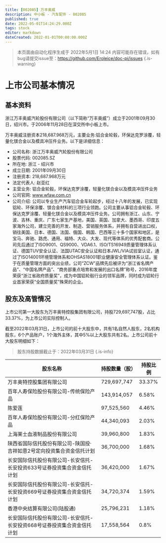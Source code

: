 ```yaml
---
title: [002085] 万丰奥威
description: 中小板 - 汽车配件 - 002085
published: true
date: 2022-05-01T14:24:29.000Z
tags: stock
editor: markdown
dateCreated: 2022-01-01T00:00:00.000Z
---
```


> 本页面由自动化程序生成于 2022年5月1日 14:24
> 内容可能存在错误，如有bug请提交issue至：https://github.com/Eroleice/doc-pi/issues
{.is-warning}

# 上市公司基本情况

## 基本资料

浙江万丰奥威汽轮股份有限公司（以下简称“万丰奥威”）成立于2001年09月30日，绍兴市。于2006年11月28日在深交所中小板上市。

万丰奥威注册资本218,687.968万元，主要业务:铝合金轮毂，环保达克罗涂覆，轻量化镁合金以及模具冲压件业务。以下是详细信息：

- 公司名称: 浙江万丰奥威汽轮股份有限公司
- 股票代码: 002085.SZ
- 所在地: 浙江 - 绍兴市
- 成立日期: 2001年09月30日
- 注册资本: 218,687.968万元
- 法定代表人: 赵亚红
- 主营业务: 铝合金轮毂，环保达克罗涂覆，轻量化镁合金以及模具冲压件业务
- 公司官网: www.wfaw.com.cn
- 公司介绍: 公司以专业生产汽车铝合金车轮起步，经过十八年的发展，已实现铝轮、环保涂覆、镁合金材料的三项行业领跑。公司主要从事铝合金轮毂、环保达克罗涂覆、轻量化镁合金以及模具冲压件业务。公司拥有浙江、山东、宁波、吉林、重庆、广东七家生产基地，美国、英国、加拿大、墨西哥、印度五家海外公司，建立完善的开发、制造、营销服务体系，并拥有自营进出口权，销往美国、日本、德国、法国、俄国、韩国、巴西等三十多个国家和地区，是宝马、奔驰、路虎、通用、福特、大众、大发、现代等体系的优秀配套商。公司先后通过了ISO9001、QS9000、VDA6.1、ISO/TS16949质量管理体系认证、德国TUV安全认证、法国UTAC安全认证和日本JWL/VIA试验室认证，通过了ISO14001环境管理体系和OHSAS18001职业健康安全管理体系认证。鉴于在质量管理方面的突出业绩，公司“ZCW”品牌先后被评为“浙江省名牌产品”、“中国名牌产品”、“商务部重点培育和发展的出口名牌”称号，2016年度荣获“浙江省政府质量奖”，成为中国铝轮毂行业的领军品牌，同时成为铝轮行业首家荣获“全国质量奖”殊荣的企业。


## 股东及高管情况

上市公司第一大股东为万丰奥特控股集团有限公司，持股729,697,747股，占比33.37%，为上市公司实际控制人。

截至2022年03月31日，上市公司的前十大股东中，共有1名自然人股东，2名机构股东，6个产品账户，1个海外主体，其中5%以上大股东共有2名。上市公司前十大股东明细如下：

> 股东持股数据截止于：2022年03月31日
{.is-info}

| 股东名称 | 持股数量（股） | 持股比例 |
| --- | --- | --- |
| 万丰奥特控股集团有限公司 | 729,697,747 | 33.37% |
| 百年人寿保险股份有限公司-传统保险产品 | 143,914,057 | 6.58% |
| 陈爱莲 | 97,525,560 | 4.46% |
| 百年人寿保险股份有限公司-分红保险产品 | 44,340,093 | 2.03% |
| 上海莱士血液制品股份有限公司 | 39,960,800 | 1.83% |
| 陕西省国际信托股份有限公司-陕国投·吉祥如意2号定向投资集合资金信托计划 | 36,700,000 | 1.68% |
| 长安国际信托股份有限公司-长安信托-长安投资633号证券投资集合资金信托计划 | 36,420,000 | 1.67% |
| 长安国际信托股份有限公司-长安信托-长安投资669号证券投资集合资金信托计划 | 34,720,374 | 1.59% |
| 香港中央结算有限公司(陆股通) | 25,796,231 | 1.18% |
| 长安国际信托股份有限公司-长安信托-长安投资668号证券投资集合资金信托计划 | 17,558,564 | 0.8% |




